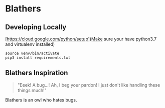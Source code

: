 # Blathers

## Developing Locally

[https://cloud.google.com/python/setup](Make sure your have python3.7 and virtualenv installed)

```
source venv/bin/activate
pip3 install requirements.txt

```

## Blathers Inspiration
> "Eeek! A bug...! Ah, I beg your pardon! I just don't like handling these things much!"

Blathers is an owl who hates bugs.
